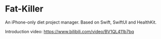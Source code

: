 # Fat-Killer

An iPhone-only diet project manager. Based on Swift, SwiftUI and HealthKit.

Introduction video: https://www.bilibili.com/video/BV1QL411b7bq
